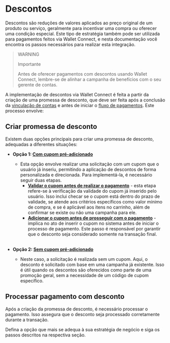 # Descontos

Descontos são reduções de valores aplicados ao preço original de um produto ou serviço, geralmente para incentivar uma compra ou oferecer uma condição especial. Este tipo de estratégia também pode ser utilizada para pagamentos feitos via Wallet Connect, e nesta documentação você encontra os passos necessários para realizar esta integração.

> WARNING
>
> Importante
>
> Antes de oferecer pagamentos com descontos usando Wallet Connect, lembre-se de alinhar a campanha de benefícios com o seu gerente de contas.

A implementação de descontos via Wallet Connect é feita a partir da criação de uma promessa de desconto, que deve ser feita após a conclusão da [vinculação de contas](/developers/pt/docs/wallet-connect/account-linking-flow/create-agreement) e antes de iniciar o [fluxo de pagamentos](/developers/pt/docs/wallet-connect/payment-flow). Este processo envolve:

## Criar promessa de desconto 

Existem duas opções principais para criar uma promessa de desconto, adequadas a diferentes situações:

* **Opção 1: [Com cupom pré-adicionado](/developers/pt/docs/wallet-connect/discounts/create-discount-promise-preadd-coupon)**
    * Esta opção envolve realizar uma solicitação com um cupom que o usuário já inseriu, permitindo a aplicação de descontos de forma personalizada e direcionada. Para implementá-la, é necessário seguir duas etapas.
        * **[Validar o cupom antes de realizar o pagamento](/developers/pt/docs/wallet-connect/discounts/create-discount-promise-preadd-coupon#bookmark_validar_cupom_antes_da_realização_do_pagamento)** - esta etapa refere-se à verificação da validade do cupom já inserido pelo usuário. Isso inclui checar se o cupom está dentro do prazo de validade, se atende aos critérios específicos como valor mínimo de compra, e se é aplicável aos itens no carrinho, além de confirmar se existe ou não uma campanha para ele.
        * **[Adicionar o cupom antes de prosseguir com o pagamento](/developers/pt/docs/wallet-connect/discounts/create-discount-promise-preadd-coupon#bookmark_adicionar_cupom_antes_de_prosseguir_para_pagamento)** - implica no ato de inserir o cupom no sistema antes de iniciar o processo de pagamento. Este passo é responsável por garantir que o desconto seja considerado somente na transação final. <br><br>

* **Opção 2: [Sem cupom pré-adicionado](/developers/pt/docs/wallet-connect/discounts/create-discount-promise-without-preadd-coupon)**
    * Neste caso, a solicitação é realizada sem um cupom. Aqui, o desconto é solicitado com base em uma campanha já existente. Isso é útil quando os descontos são oferecidos como parte de uma promoção geral, sem a necessidade de um código de cupom específico.

## Processar pagamento com desconto 

Após a criação da promessa de desconto, é necessário processar o pagamento. Isso assegura que o desconto seja processado corretamente durante a transação.

Defina a opção que mais se adequa à sua estratégia de negócio e siga os passos descritos na respectiva seção.